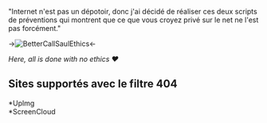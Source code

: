 "Internet n'est pas un dépotoir, donc j'ai décidé de réaliser ces deux scripts de préventions qui montrent que ce que vous croyez privé sur le net ne l'est pas forcément."

->![BetterCallSaulEthics](http://media.giphy.com/media/1045yEvEYG7byM/giphy.gif)<-

*Here, all is done with no ethics ♥*

Sites supportés avec le filtre 404
-----------
*Uplmg  
*ScreenCloud

[nude]: https://github.com/JulienDevs/NudeLocator "Nude Locator"